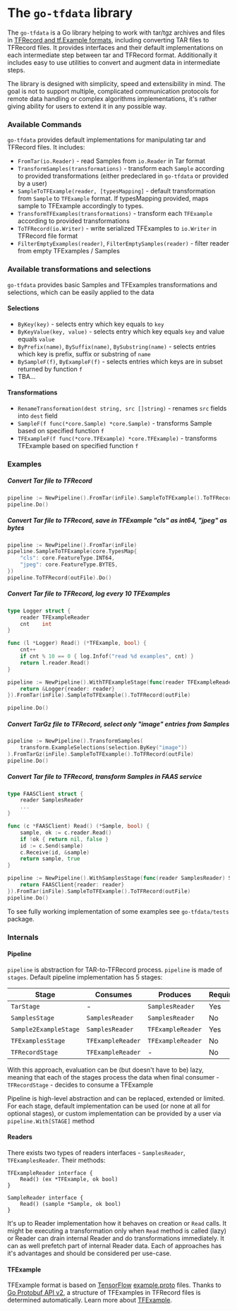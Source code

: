 # The `go-tfdata` library

The `go-tfdata` is a Go library helping to work with tar/tgz archives and files in 
[TFRecord and tf.Example formats](https://www.tensorflow.org/tutorials/load_data/tfrecord), including converting
TAR files to TFRecord files.
It provides interfaces and their default implementations on each intermediate step between tar and TFRecord format.
Additionally it includes easy to use utilities to convert and augment data in intermediate steps.  

The library is designed with simplicity, speed and extensibility in mind. The goal is not to support multiple, complicated
communication protocols for remote data handling or complex algorithms implementations, it's rather giving ability for
users to extend it in any possible way.  

### Available Commands

`go-tfdata` provides default implementations for manipulating tar and TFRecord files. It includes:

- `FromTar(io.Reader)` - read Samples from `io.Reader` in Tar format
- `TransformSamples(transformations)` - transform each `Sample` according to provided transformations (either predeclared in `go-tfdata`
or provided by a user)
- `SampleToTFExample(reader, [typesMapping]` - default transformation from `Sample` to `TFExample` format. If typesMapping provided,
maps sample to TFExample accordingly to types.
- `TransformTFExamples(transformations)` - transform each `TFExample` according to provided transformations
- `ToTFRecord(io.Writer)` - write serialized TFExamples to `io.Writer` in TFRecord file format
- `FilterEmptyExamples(reader)`, `FilterEmptySamples(reader)` - filter reader from empty TFExamples / Samples

### Available transformations and selections

`go-tfdata` provides basic Samples and TFExamples transformations and selections, which can be easily applied to the data

#### Selections

- `ByKey(key)` - selects entry which key equals to `key`
- `ByKeyValue(key, value)` - selects entry which key equals `key` and value equals `value`
- `ByPrefix(name)`, `BySuffix(name)`, `BySubstring(name)` - selects entries which key is prefix, suffix or substring of `name`
- `BySampleF(f)`, `ByExampleF(f)` - selects entries which keys are in subset returned by function `f`
- TBA...

#### Transformations

- `RenameTransformation(dest string, src []string)` - renames `src` fields into `dest` field
- `SampleF(f func(*core.Sample) *core.Sample)` - transforms Sample based on specified function `f`
- `TFExampleF(f func(*core.TFExample) *core.TFExample)` - transforms TFExample based on specified function `f`

### Examples

##### Convert Tar file to TFRecord

```go
pipeline := NewPipeline().FromTar(inFile).SampleToTFExample().ToTFRecord(outFile)
pipeline.Do()
```


##### Convert Tar file to TFRecord, save in TFExample "cls" as int64, "jpeg" as bytes

```go
pipeline := NewPipeline().FromTar(inFile)
pipeline.SampleToTFExample(core.TypesMap{
    "cls": core.FeatureType.INT64,
    "jpeg": core.FeatureType.BYTES,
})
pipeline.ToTFRecord(outFile).Do()
```

##### Convert Tar file to TFRecord, log every 10 TFExamples

```go
type Logger struct {
    reader TFExampleReader
    cnt    int
}

func (l *Logger) Read() (*TFExample, bool) {
    cnt++
    if cnt % 10 == 0 { log.Infof("read %d examples", cnt) }
    return l.reader.Read()
}

pipeline := NewPipeline().WithTFExampleStage(func(reader TFExampleReader) TFExampleReader {
    return &Logger{reader: reader}
}).FromTar(inFile).SampleToTFExample().ToTFRecord(outFile)

pipeline.Do()
```

##### Convert TarGz file to TFRecord, select only "image" entries from Samples

```go
pipeline := NewPipeline().TransformSamples(
    transform.ExampleSelections(selection.ByKey("image"))
).FromTarGz(inFile).SampleToTFExample().ToTFRecord(outFile)
pipeline.Do()
```

##### Convert Tar file to TFRecord, transform Samples in FAAS service

```go
type FAASClient struct { 
    reader SamplesReader
    ...
}

func (c *FAASClient) Read() (*Sample, bool) {
    sample, ok := c.reader.Read()
    if !ok { return nil, false }
    id := c.Send(sample)
    c.Receive(id, &sample)
    return sample, true
}

pipeline := NewPipeline().WithSamplesStage(func(reader SamplesReader) SamplesReader {
    return FAASClient{reader: reader} 
}).FromTar(inFile).SampleToTFExample().ToTFRecord(outFile)
pipeline.Do()
```

To see fully working implementation of some examples see `go-tfdata/tests` package.

### Internals

#### Pipeline

`pipeline` is abstraction for TAR-to-TFRecord process. `pipeline` is made of `stages`. Default pipeline implementation has 5 stages:

| Stage | Consumes | Produces | Required |  
| --- | --- | --- | --- |  
| `TarStage` | - | `SamplesReader` | Yes |  
| `SamplesStage` | `SamplesReader` | `SamplesReader` | No |  
| `Sample2ExampleStage` | `SamplesReader` | `TFExampleReader` | Yes |  
| `TFExamplesStage` | `TFExampleReader` | `TFExampleReader` | No |  
| `TFRecordStage` | `TFExampleReader` | - | No |  

With this approach, evaluation can be (but doesn't have to be) lazy, meaning that each of the stages process the data when final consumer - `TFRecordStage` -
decides to consume a TFExample

Pipeline is high-level abstraction and can be replaced, extended or limited.
For each stage, default implementation can be used (or none at all for optional stages), or custom implementation can be provided by a user via `pipeline.With[STAGE]` method

#### Readers

There exists two types of readers interfaces - `SamplesReader`, `TFExamplesReader`. Their methods:
```
TFExampleReader interface {
    Read() (ex *TFExample, ok bool)
}
```

```
SampleReader interface {
    Read() (sample *Sample, ok bool)
}
```

It's up to Reader implementation how it behaves on creation or `Read` calls. It might be executing a transformation only when
`Read` method is called (lazy) or Reader can drain internal Reader and do transformations immediately. It can as well 
prefetch part of internal Reader data. Each of approaches has it's advantages and should be considered per use-case.

#### TFExample

TFExample format is based on [TensorFlow](https://www.tensorflow.org/) [example.proto](https://github.com/tensorflow/tensorflow/tree/master/tensorflow/core/example)
files. Thanks to [Go Protobuf API v2](https://blog.golang.org/protobuf-apiv2), a structure of TFExamples in TFRecord files is determined
automatically. Learn more about [TFExample](https://www.tensorflow.org/tutorials/load_data/tfrecord#tfexample).

